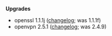 **Upgrades**

 * openssl 1.1.1j ([changelog](https://www.openssl.org/news/changelog.html); was 1.1.1f)
 * openvpn 2.5.1 ([changelog](https://github.com/OpenVPN/openvpn/blob/release/2.5/Changes.rst); was 2.4.9)
 
